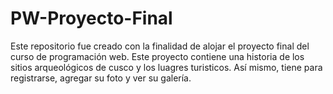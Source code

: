 # PW-Proyecto-Final
Este repositorio fue creado con la finalidad de alojar el proyecto final del curso de programación web.
Este proyecto contiene una historia de los sitios arqueológicos de cusco y los luagres turisticos.  Así mismo, tiene para registrarse, agregar su foto y  ver su galería.

